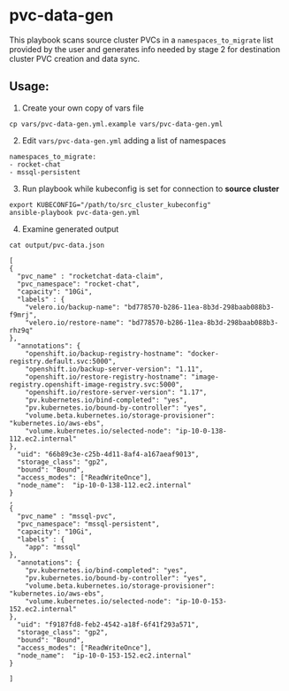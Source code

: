 # pvc-data-gen

This playbook scans source cluster PVCs in a `namespaces_to_migrate` list provided by the user and generates info needed by stage 2 for destination cluster PVC creation and data sync.

## Usage:

1. Create your own copy of vars file 
```
cp vars/pvc-data-gen.yml.example vars/pvc-data-gen.yml
```

2. Edit `vars/pvc-data-gen.yml` adding a list of namespaces
```
namespaces_to_migrate:
- rocket-chat
- mssql-persistent
```

3. Run playbook while kubeconfig is set for connection to **source cluster**
```
export KUBECONFIG="/path/to/src_cluster_kubeconfig"
ansible-playbook pvc-data-gen.yml
```

4. Examine generated output
```
cat output/pvc-data.json  

[
{
  "pvc_name" : "rocketchat-data-claim",
  "pvc_namespace": "rocket-chat",
  "capacity": "10Gi",
  "labels" : {
    "velero.io/backup-name": "bd778570-b286-11ea-8b3d-298baab088b3-f9mrj",
    "velero.io/restore-name": "bd778570-b286-11ea-8b3d-298baab088b3-rhz9q"
},
  "annotations": {
    "openshift.io/backup-registry-hostname": "docker-registry.default.svc:5000",
    "openshift.io/backup-server-version": "1.11",
    "openshift.io/restore-registry-hostname": "image-registry.openshift-image-registry.svc:5000",
    "openshift.io/restore-server-version": "1.17",
    "pv.kubernetes.io/bind-completed": "yes",
    "pv.kubernetes.io/bound-by-controller": "yes",
    "volume.beta.kubernetes.io/storage-provisioner": "kubernetes.io/aws-ebs",
    "volume.kubernetes.io/selected-node": "ip-10-0-138-112.ec2.internal"
},
  "uid": "66b89c3e-c25b-4d11-8af4-a167aeaf9013",
  "storage_class": "gp2",
  "bound": "Bound",
  "access_modes": ["ReadWriteOnce"],
  "node_name":  "ip-10-0-138-112.ec2.internal"
}
,
{
  "pvc_name" : "mssql-pvc",
  "pvc_namespace": "mssql-persistent",
  "capacity": "10Gi",
  "labels" : {
    "app": "mssql"
},
  "annotations": {
    "pv.kubernetes.io/bind-completed": "yes",
    "pv.kubernetes.io/bound-by-controller": "yes",
    "volume.beta.kubernetes.io/storage-provisioner": "kubernetes.io/aws-ebs",
    "volume.kubernetes.io/selected-node": "ip-10-0-153-152.ec2.internal"
},
  "uid": "f9187fd8-feb2-4542-a18f-6f41f293a571",
  "storage_class": "gp2",
  "bound": "Bound",
  "access_modes": ["ReadWriteOnce"],
  "node_name":  "ip-10-0-153-152.ec2.internal"
}

]
```
